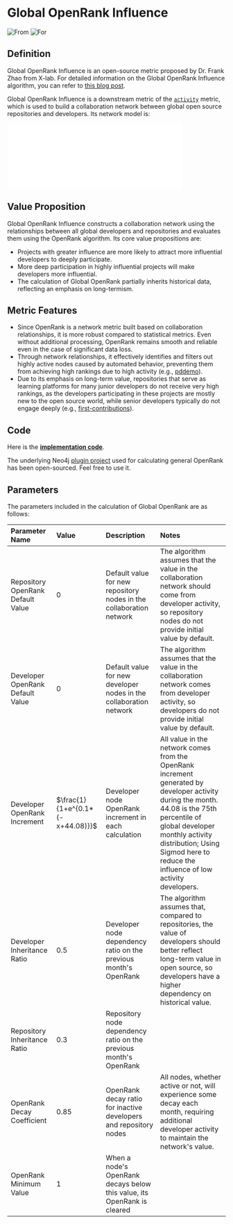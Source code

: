 # Global OpenRank Influence

![From](https://img.shields.io/badge/From-X--lab-blue) ![For](https://img.shields.io/badge/For-Projects/Developers-blue)

## Definition

Global OpenRank Influence is an open-source metric proposed by Dr. Frank Zhao from X-lab. For detailed information on the Global OpenRank Influence algorithm, you can refer to [this blog post](https://blog.frankzhao.cn/how_to_measure_open_source_3).

Global OpenRank Influence is a downstream metric of the [`activity`](./activity) metric, which is used to build a collaboration network between global open source repositories and developers. Its network model is:

<div style={{'text-align':'center'}}>
  <embed src="/img/global-openrank.svg?lang=en" width="80%" alt="Global OpenRank" />
</div>

## Value Proposition

Global OpenRank Influence constructs a collaboration network using the relationships between all global developers and repositories and evaluates them using the OpenRank algorithm. Its core value propositions are:

- Projects with greater influence are more likely to attract more influential developers to deeply participate.
- More deep participation in highly influential projects will make developers more influential.
- The calculation of Global OpenRank partially inherits historical data, reflecting an emphasis on long-termism.

## Metric Features

- Since OpenRank is a network metric built based on collaboration relationships, it is more robust compared to statistical metrics. Even without additional processing, OpenRank remains smooth and reliable even in the case of significant data loss.
- Through network relationships, it effectively identifies and filters out highly active nodes caused by automated behavior, preventing them from achieving high rankings due to high activity (e.g., [pddemo](https://github.com/pddemo/demo)).
- Due to its emphasis on long-term value, repositories that serve as learning platforms for many junior developers do not receive very high rankings, as the developers participating in these projects are mostly new to the open source world, while senior developers typically do not engage deeply (e.g., [first-contributions](https://github.com/firstcontributions/first-contributions)).

## Code

Here is the [**implementation code**](https://github.com/X-lab2017/open-digger/blob/master/src/cron/tasks/global_openrank.ts).

The underlying Neo4j [plugin project](https://github.com/X-lab2017/openrank-neo4j-gds) used for calculating general OpenRank has been open-sourced. Feel free to use it.

## Parameters

The parameters included in the calculation of Global OpenRank are as follows:

| Parameter Name             | Value                      | Description                                                       | Notes                                                                |
| :------------------------- | :------------------------- | :----------------------------------------------------------------- | :------------------------------------------------------------------- |
| Repository OpenRank Default Value | $0$                        | Default value for new repository nodes in the collaboration network | The algorithm assumes that the value in the collaboration network should come from developer activity, so repository nodes do not provide initial value by default. |
| Developer OpenRank Default Value  | $0$                        | Default value for new developer nodes in the collaboration network  | The algorithm assumes that the value in the collaboration network comes from developer activity, so developers do not provide initial value by default.  |
| Developer OpenRank Increment     | $\frac{1}{1+e^{0.1*(-x+44.08)}}$           | Developer node OpenRank increment in each calculation               | All value in the network comes from the OpenRank increment generated by developer activity during the month. 44.08 is the 75th percentile of global developer monthly activity distribution; Using Sigmod here to reduce the influence of low activity developers. |
| Developer Inheritance Ratio      | $0.5$                      | Developer node dependency ratio on the previous month's OpenRank    | The algorithm assumes that, compared to repositories, the value of developers should better reflect long-term value in open source, so developers have a higher dependency on historical value. |
| Repository Inheritance Ratio     | $0.3$                      | Repository node dependency ratio on the previous month's OpenRank   |                                                                      |
| OpenRank Decay Coefficient       | $0.85$                     | OpenRank decay ratio for inactive developers and repository nodes   | All nodes, whether active or not, will experience some decay each month, requiring additional developer activity to maintain the network's value. |
| OpenRank Minimum Value           | $1$                        | When a node's OpenRank decays below this value, its OpenRank is cleared |                                                                      |
